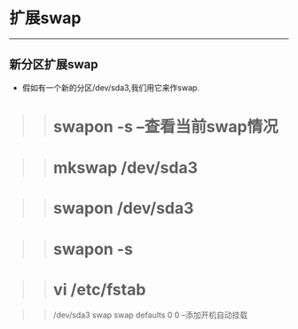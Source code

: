 # 扩展swap

***

## 新分区扩展swap

- 假如有一个新的分区/dev/sda3,我们用它来作swap.

>>  # swapon -s –查看当前swap情况

>>  # mkswap /dev/sda3

>>  # swapon /dev/sda3

>>  # swapon -s

>>  # vi /etc/fstab

>>  /dev/sda3 swap swap defaults 0 0 –添加开机自动挂载

